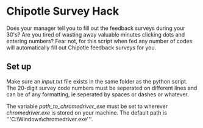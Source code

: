 # Chipotle Survey Hack
Does your manager tell you to fill out the feedback surveys during your 30's? Are you tired of wasting away valuable minutes clicking dots and entering numbers? Fear not, for this script when fed any number of codes will automatically fill out Chipotle feedback surveys for you.

## Set up
Make sure an *input.txt* file exists in the same folder as the python script. The 20-digit survey code numbers must be seperated on different lines and can be of any formatting, ie seperated by spaces or dashes or whatever.

The variable *path_to_chromedriver_exe* must be set to wherever *chromedriver.exe* is stored on your machine. The default path is '''C:\Windows\chromedriver.exe'''.

